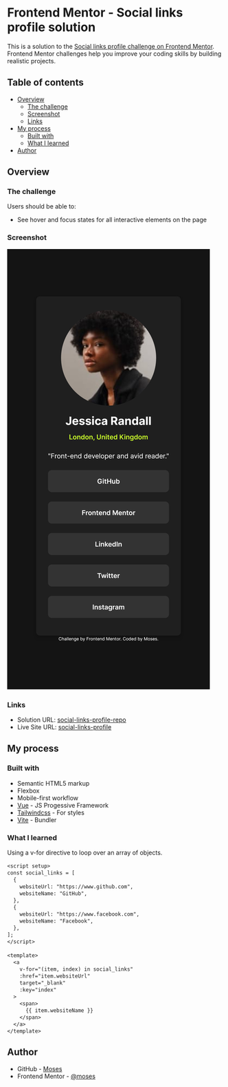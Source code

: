 # Frontend Mentor - Social links profile solution

This is a solution to the [Social links profile challenge on Frontend Mentor](https://www.frontendmentor.io/challenges/social-links-profile-UG32l9m6dQ). Frontend Mentor challenges help you improve your coding skills by building realistic projects.

## Table of contents

- [Overview](#overview)
  - [The challenge](#the-challenge)
  - [Screenshot](#screenshot)
  - [Links](#links)
- [My process](#my-process)
  - [Built with](#built-with)
  - [What I learned](#what-i-learned)
- [Author](#author)

## Overview

### The challenge

Users should be able to:

- See hover and focus states for all interactive elements on the page

### Screenshot

![](./screenshot.png)

### Links

- Solution URL: [social-links-profile-repo](https://github.com/mbtenkorang/social-links-profile)
- Live Site URL: [social-links-profile](https://social-links-profile-fem.onrender.com/)

## My process

### Built with

- Semantic HTML5 markup
- Flexbox
- Mobile-first workflow
- [Vue](https://vuejs.org/) - JS Progessive Framework
- [Tailwindcss](https://tailwindcss.com/) - For styles
- [Vite](https://vite.com/) - Bundler

### What I learned

Using a v-for directive to loop over an array of objects.

```vue
<script setup>
const social_links = [
  {
    websiteUrl: "https://www.github.com",
    websiteName: "GitHub",
  },
  {
    websiteUrl: "https://www.facebook.com",
    websiteName: "Facebook",
  },
];
</script>

<template>
  <a
    v-for="(item, index) in social_links"
    :href="item.websiteUrl"
    target="_blank"
    :key="index"
  >
    <span>
      {{ item.websiteName }}
    </span>
  </a>
</template>
```

## Author

- GitHub - [Moses](https://github.com/mbtenkorang)
- Frontend Mentor - [@moses](https://www.frontendmentor.io/profile/mbtenkorang)
